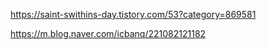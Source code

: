 
https://saint-swithins-day.tistory.com/53?category=869581

https://m.blog.naver.com/icbanq/221082121182
